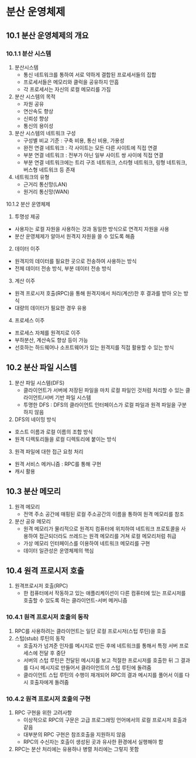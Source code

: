 # 분산 운영체제

## 10.1 분산 운영체제의 개요
### 10.1.1 분산 시스템
1. 분산시스템
   - 통신 네트워크를 통하여 서로 약하게 결합된 프로세서들의 집합
   - 프로세서들은 메모리와 클럭을 공유하지 안흠
   - 각 프로세서는 자신의 로컬 메모리를 가짐
2. 분산 시스템의 목적
   - 자원 공유
   - 연산속도 향상
   - 신뢰성 향상
   - 통신의 용이성
3. 분산 시스템의 네트워크 구성
   - 구성별 비교 기준 : 구축 비용, 통신 비용, 가용성
   - 완전 연결 네트워크 : 각 사이트는 모든 다른 사이트에 직접 연결
   - 부분 연결 네트워크 : 전부가 아닌 일부 사이트 쌍 사이에 직접 연결
   - 부분 연결 네트워크에는 트리 구조 네트워크, 스타형 네트워크, 링형 네트워크, 버스형 네트워크 등 존재
4. 네트워크의 유형
   - 근거리 통신망(LAN)
   - 원거리 통신망(WAN)

10.1.2 분산 운영체제
1. 투명성 제공
  - 사용자는 로컬 자원을 사용하는 것과 동일한 방식으로 연격지 자원을 사용
  - 분산 운영체제가 알아서 원격지 자원을 쓸 수 있도록 해줌
2. 데이터 이주
  - 원격지의 데이터를 필요한 곳으로 전송하여 사용하는 방식
  - 전체 데이터 전송 방식, 부분 데이터 전송 방식
3. 계산 이주
  - 원격 프로시저 호출(RPC)을 통해 원격지에서 처리(계산)한 후 결과를 받아 오는 방식
  - 대량의 데이터가 필요한 경우 유용
4. 프로세스 이주
  - 프로세스 자체를 원격지로 이주
  - 부하분산, 계산속도 향상 등이 가능
  - 선호하는 하드웨어나 소프트웨어가 있는 원격지를 직접 활용할 수 있는 방식

## 10.2 분산 파일 시스템
1. 분산 파일 시스템(DFS)
   - 클라이언트가 서버에 저장된 파일을 마치 로컬 파일인 것처럼 처리할 수 있는 클라이언트/서버 기반 파일 시스템
   - 투명한 DFS : DFS의 클라이언트 인터페이스가 로컬 파일과 원격 파일을 구분하지 않음
2. DFS의 네이밍 방식
  - 호스트 이름과 로컬 이름의 조합 방식
  - 원격 디렉토리들을 로컬 디렉토리에 붙이는 방식
3. 원격 파일에 대한 접근 요청 처리
  - 원격 서비스 메커니즘 : RPC를 통해 구현
  - 캐시 활용

## 10.3 분산 메모리
1. 원격 메모리
   - 전역 주소 공간에 매핑된 로컬 주소공간의 이름을 통하여 원격 메모리를 참조
2. 분산 공유 메모리
   - 원격 메모리가 물리적으로 원격지 컴퓨터에 위치하여 네트워크 프로토콜을 사용하여 접근되더라도 쓰레드는 원격 메모리를 거쳐 로컬 메모리처럼 취급
   - 가상 메모리 인터페이스를 이용하여 네트워크 메모리를 구현
   - 데이터 일관성은 운영체제의 핵심
  
## 10.4 원격 프로시저 호출
1. 원격프로시저 호출(RPC)
   - 한 컴퓨터에서 작동하고 있는 애플리케이션이 다른 컴퓨터에 있는 프로시저를 호출할 수 있도록 하는 클라이언트-서버 메커니즘
  
### 10.4.1 원격 프로시저 호출의 동작
1. RPC를 사용하려는 클라이언트는 일단 로컬 프로시저(스텁 루틴)을 호출
2. 스텁(stub) 루틴의 동작
   - 호출자가 넘겨준 인자를 메시지로 만든 후에 네트워크를 통해서 특정 서버 프로세스에 전달 후 중단
   - 서버의 스텁 루틴은 전달된 메시지를 보고 적절한 프로시저를 호출한 뒤 그 결과를 다시 메시지로 만들어서 클라이언트의 스텁 루틴에 돌려줌
   - 클라이언트 스텁 루틴의 수행이 재개되어 RPC의 결과 메시지를 풀어서 이를 다시 호출자에게 돌려줌


### 10.4.2 원격 프로시저 호출의 구현
1. RPC 구현을 위한 고려사항
   - 이상적으로 RPC의 구문은 고급 프로그래밍 언어에서의 로컬 프로시저 호출과 같음
   - 대부분의 RPC 구현은 참조호출을 지원하지 않음
   - RPC의 수신자는 호출이 생성된 곳과 유사한 환경에서 실행해야 함
2. RPC는 분산 처리에는 유용하나 병렬 처리에는 그렇지 못함
